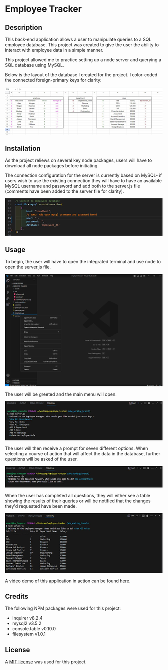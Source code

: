 # Employee Tracker

## Description
This back-end application allows a user to manipulate queries to a SQL employee database. This project was created to give the user the ability to interact with employee data in a simple manner. 

This project allowed me to practice setting up a node server and querying a SQL database using MySQL. 

Below is the layout of the database I created for the project. I color-coded the connected foreign-primary keys for clarity: 

![database schema for the employee tracker project](./assets/mySchema.jpg)

## Installation
As the project reliews on several key node packages, users will have to download all node packages before initiating. 

The connection configuration for the server is currently based on MySQL- if users wish to use the existing connection they will have to have an available MySQL username and password and add both to the server.js file (comments have been added to the server file for clarity). 

![Showing the empty strings on lines 14 and 15 of the server.js file that will accept the user's mysql username and password](./assets/blankMysqlConnection.jpg)

## Usage
To begin, the user will have to open the integrated terminal and use node to open the server.js file. 

![Opening the integrated terminal on a windows machine](./assets/openInTerminal.png)


The user will be greeted and the main menu will open. 

![A view of the Employee Tracker's main menu](./assets/employeeTrackerMenu.jpg)


The user will then receive a prompt for seven different options. When selecting a course of action that will affect the data in the database, further questions will be asked of the user. 

![The user receives a prompt to add a department name upon selecting the "Add A Department" option](./assets/addingDepartmentPrompts.jpg)


When the user has completed all questions, they will either see a table showing the results of their queries or will be notified that the changes they'd requested have been made. 

![The user is shown the roles table upon completion of that request](./assets/rolesTable.jpg)



A video demo of this application in action can be found [here](https://drive.google.com/file/d/1fWT9rRHT4PpGGIFg00dMnOx8QYEfQ89X/view).

## Credits 

The following NPM packages were used for this project: 
- inquirer v8.2.4
- mysql2 v3.5.2
- console.table v0.10.0
- filesystem v1.0.1

## License
A [MIT license](https://github.com/aomaits/employee-tracker/blob/main/LICENSE) was used for this project. 